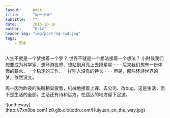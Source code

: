 ```yaml
---
layout:     post
title:      "周一小计"
subtitle:   ""
date:       2015-10-18
author:     "Eric"
header-img: "img/post-bg-rwd.jpg"
tags:
    - 流水
---
```

<p>
人生不就是一个梦接着一个梦？ 
世界不就是一个想法接着一个想法？ 
小时候我们想要成为科学家、想环游世界、想站到月亮上去摸星星⋯⋯ 
后来我们想有一份体面的薪水、一个稳定的工作、一样别人没有的特长⋯⋯ 
但是，那些环游世界的梦，依然没变。 
</p>
<p>
周一因为昨夜的失眠稍显疲惫，机械地接着上课、去公司、改bug。这是生活，但不是生活的全部，生活还有诗和远方，在遥远的地方留下足迹。
</p>
![ontheway](http://7xn8ba.com1.z0.glb.clouddn.com/Huiyuan_on_the_way.jpg)
